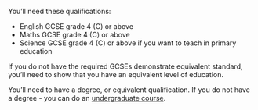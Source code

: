 You’ll need these qualifications:

* English GCSE grade 4 (C) or above
* Maths GCSE grade 4 (C) or above
* Science GCSE grade 4 (C) or above if you want to teach in primary education

If you do not have the required GCSEs demonstrate equivalent standard, you’ll need to show that you have an equivalent level of education.

You’ll need to have a degree, or equivalent qualification. If you do not have a degree - you can do an [undergraduate course](ways-to-train).
